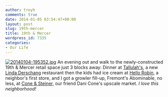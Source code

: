 ```yaml
---
author: troyh
comments: true
date: 2014-01-05 03:54:47+00:00
layout: post
slug: 19th-mercer
title: 19th & Mercer
wordpress_id: 7335
categories:
- Our Life
---
```


[![20140104-195352.jpg](http://troyandgay.files.wordpress.com/2014/01/20140104-195352.jpg)](http://troyandgay.files.wordpress.com/2014/01/20140104-195352.jpg)
An evening out and walk to the newly-constructed 19th & Mercer retail space just 3 blocks away: Dinner at [Tallulah's](http://aneighborhoodcafe.com/), a new [Linda Derschang](http://seattletimes.com/html/nicolebrodeur/2021127410_nicole09xml.html) restaurant then the kids had ice cream at [Hello Robin](http://www.hellorobincookies.com/), a neighbor's first store, and I got a growler fill-up, Fremont's Abominable, no less, at [Cone & Steiner](http://coneandsteiner.com/), our friend Dani Cone's upscale market. _I love this neighborhood!_
